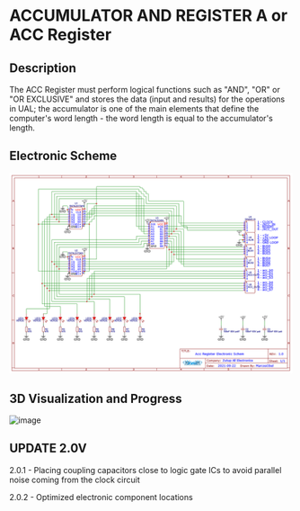 **ACCUMULATOR AND REGISTER A or ACC Register**
===============================

Description 
-------

The ACC Register must perform logical functions such as "AND", "OR" or "OR EXCLUSIVE" and stores the data (input and results) for the operations in UAL; the accumulator is one of the main elements that define the computer's word length - the word length is equal to the accumulator's length. 


Electronic Scheme
-------

![image](https://raw.githubusercontent.com/aragonxpd154/8-bit-computer/main/ACC%20REGISTER/1.0V/Schematic_ACC%20Register_2021-10-02.png)


3D Visualization and Progress
-------

![image](https://i.imgur.com/kj28MwS.png)


UPDATE 2.0V
-------

2.0.1 - Placing coupling capacitors close to logic gate ICs to avoid parallel noise coming from the clock circuit

2.0.2 - Optimized electronic component locations
